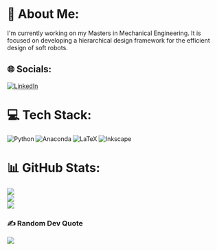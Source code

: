 # 💫 About Me:
I'm currently working on my Masters in Mechanical Engineering. It is focused on developing a hierarchical design framework for the efficient design of soft robots.


## 🌐 Socials:
[![LinkedIn](https://img.shields.io/badge/LinkedIn-%230077B5.svg?logo=linkedin&logoColor=white)](https://linkedin.com/in/philip-ligthart-495902156) 

# 💻 Tech Stack:
![Python](https://img.shields.io/badge/python-3670A0?style=for-the-badge&logo=python&logoColor=ffdd54) ![Anaconda](https://img.shields.io/badge/Anaconda-%2344A833.svg?style=for-the-badge&logo=anaconda&logoColor=white) ![LaTeX](https://img.shields.io/badge/latex-%23008080.svg?style=for-the-badge&logo=latex&logoColor=white) ![Inkscape](https://img.shields.io/badge/Inkscape-e0e0e0?style=for-the-badge&logo=inkscape&logoColor=080A13)

# 📊 GitHub Stats:
![](https://github-readme-stats.vercel.app/api?username=PFLigthart&theme=dark&hide_border=true&include_all_commits=true&count_private=true)<br/>
![](https://github-readme-streak-stats.herokuapp.com/?user=PFLigthart&theme=dark&hide_border=true)<br/>
![](https://github-readme-stats.vercel.app/api/top-langs/?username=PFLigthart&theme=dark&hide_border=true&include_all_commits=true&count_private=true&layout=compact)

### ✍️ Random Dev Quote
![](https://quotes-github-readme.vercel.app/api?type=horizontal&theme=radical)


